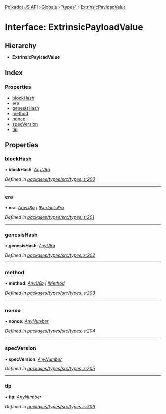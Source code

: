 [Polkadot JS API](../README.md) › [Globals](../globals.md) › ["types"](../modules/_types_.md) › [ExtrinsicPayloadValue](_types_.extrinsicpayloadvalue.md)

# Interface: ExtrinsicPayloadValue

## Hierarchy

* **ExtrinsicPayloadValue**

## Index

### Properties

* [blockHash](_types_.extrinsicpayloadvalue.md#blockhash)
* [era](_types_.extrinsicpayloadvalue.md#era)
* [genesisHash](_types_.extrinsicpayloadvalue.md#genesishash)
* [method](_types_.extrinsicpayloadvalue.md#method)
* [nonce](_types_.extrinsicpayloadvalue.md#nonce)
* [specVersion](_types_.extrinsicpayloadvalue.md#specversion)
* [tip](_types_.extrinsicpayloadvalue.md#tip)

## Properties

###  blockHash

• **blockHash**: *[AnyU8a](../modules/_types_.md#anyu8a)*

*Defined in [packages/types/src/types.ts:200](https://github.com/polkadot-js/api/blob/762b16ea13/packages/types/src/types.ts#L200)*

___

###  era

• **era**: *[AnyU8a](../modules/_types_.md#anyu8a) | [IExtrinsicEra](_types_.iextrinsicera.md)*

*Defined in [packages/types/src/types.ts:201](https://github.com/polkadot-js/api/blob/762b16ea13/packages/types/src/types.ts#L201)*

___

###  genesisHash

• **genesisHash**: *[AnyU8a](../modules/_types_.md#anyu8a)*

*Defined in [packages/types/src/types.ts:202](https://github.com/polkadot-js/api/blob/762b16ea13/packages/types/src/types.ts#L202)*

___

###  method

• **method**: *[AnyU8a](../modules/_types_.md#anyu8a) | [IMethod](_types_.imethod.md)*

*Defined in [packages/types/src/types.ts:203](https://github.com/polkadot-js/api/blob/762b16ea13/packages/types/src/types.ts#L203)*

___

###  nonce

• **nonce**: *[AnyNumber](../modules/_types_.md#anynumber)*

*Defined in [packages/types/src/types.ts:204](https://github.com/polkadot-js/api/blob/762b16ea13/packages/types/src/types.ts#L204)*

___

###  specVersion

• **specVersion**: *[AnyNumber](../modules/_types_.md#anynumber)*

*Defined in [packages/types/src/types.ts:205](https://github.com/polkadot-js/api/blob/762b16ea13/packages/types/src/types.ts#L205)*

___

###  tip

• **tip**: *[AnyNumber](../modules/_types_.md#anynumber)*

*Defined in [packages/types/src/types.ts:206](https://github.com/polkadot-js/api/blob/762b16ea13/packages/types/src/types.ts#L206)*
